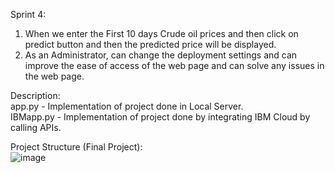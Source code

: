 Sprint 4:
1. When we enter the First 10 days Crude oil prices and then click on predict button and then the predicted price will be displayed.
2. As an Administrator, can change the deployment settings and can improve the ease of access of the web page and can solve any issues in the web page.

Description:<br>
app.py - Implementation of project done in Local Server. <br>
IBMapp.py - Implementation of project done by integrating IBM Cloud by calling APIs.

Project Structure (Final Project): <br>
![image](https://user-images.githubusercontent.com/113760320/202795579-b1d57fc8-75e9-4fe6-8ec3-991246ce8339.png)
